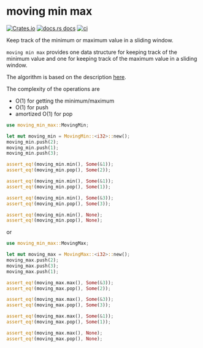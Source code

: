 # moving min max

[![Crates.io][crates-badge]][crates-url]
[![docs.rs docs][docs-badge]][docs-url]
[![ci][ci-badge]][ci-url]

[crates-badge]: https://img.shields.io/crates/v/moving_min_max.svg
[crates-url]: https://crates.io/crates/moving_min_max

[docs-badge]: https://img.shields.io/badge/docs-latest-blue.svg
[docs-url]: https://docs.rs/moving_min_max

[ci-badge]: https://github.com/spebern/moving_min_max/workflows/Rust/badge.svg
[ci-url]: https://github.com/spebern/moving_min_max/actions

<!-- cargo-sync-readme start -->

Keep track of the minimum or maximum value in a sliding window.

`moving min max` provides one data structure for keeping track of the
minimum value and one for keeping track of the maximum value in a sliding
window.

The algorithm is based on the description [here](https://stackoverflow.com/questions/4802038/implement-a-queue-in-which-push-rear-pop-front-and-get-min-are-all-consta).

The complexity of the operations are
- O(1) for getting the minimum/maximum
- O(1) for push
- amortized O(1) for pop

```rust
use moving_min_max::MovingMin;

let mut moving_min = MovingMin::<i32>::new();
moving_min.push(2);
moving_min.push(1);
moving_min.push(3);

assert_eq!(moving_min.min(), Some(&1));
assert_eq!(moving_min.pop(), Some(2));

assert_eq!(moving_min.min(), Some(&1));
assert_eq!(moving_min.pop(), Some(1));

assert_eq!(moving_min.min(), Some(&3));
assert_eq!(moving_min.pop(), Some(3));

assert_eq!(moving_min.min(), None);
assert_eq!(moving_min.pop(), None);
```

or

```rust
use moving_min_max::MovingMax;

let mut moving_max = MovingMax::<i32>::new();
moving_max.push(2);
moving_max.push(3);
moving_max.push(1);

assert_eq!(moving_max.max(), Some(&3));
assert_eq!(moving_max.pop(), Some(2));

assert_eq!(moving_max.max(), Some(&3));
assert_eq!(moving_max.pop(), Some(3));

assert_eq!(moving_max.max(), Some(&1));
assert_eq!(moving_max.pop(), Some(1));

assert_eq!(moving_max.max(), None);
assert_eq!(moving_max.pop(), None);
```

<!-- cargo-sync-readme end -->
